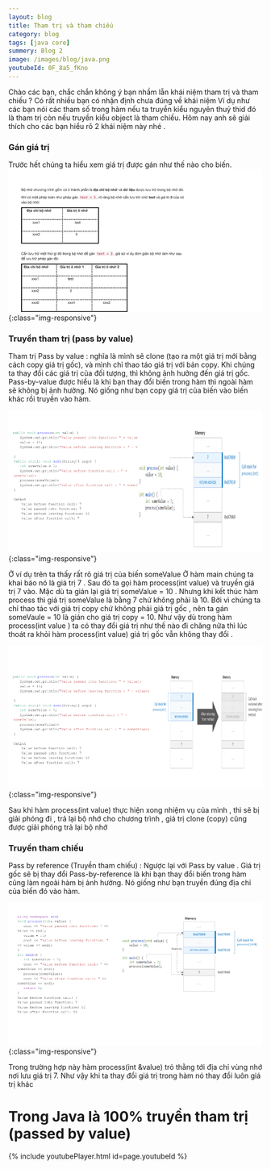 ```yaml
---
layout: blog
title: Tham trị và tham chiếu
category: blog
tags: [java core]
summery: Blog 2
image: /images/blog/java.png
youtubeId: 0F_8a5_fKno
---
```


Chào các bạn, chắc chắn không ý bạn nhầm lẫn khái niệm tham trị và tham chiếu  ? Có rất nhiều bạn có nhận định chưa đúng về khái niệm 
Ví dụ như các bạn nói các tham số trong hàm nếu ta truyền kiểu nguyên thuỷ thid đó là tham trị còn nếu truyền kiểu object là tham chiếu. 
Hôm nay anh sẽ giải thích cho các bạn hiểu rõ 2 khái niệm này nhé . 

### Gán giá trị 
Trước hết chúng ta hiểu xem giá trị được gán như thế nào cho biến.
![Gán giá trị](/images/post/javacore/gangiatri.png){:class="img-responsive"}

### Truyền tham trị (pass by value) 

Tham trị Pass by value : nghĩa là mình sẽ clone (tạo ra một giá trị mới bằng cách copy giá trị gốc), và mình chỉ thao táo giá trị với bản copy. 
Khi chúng ta thay đổi các giá trị của đối tượng, thì không ảnh hưởng đến giá trị gốc. Pass-by-value được hiểu là khi bạn thay đổi biến trong hàm thì ngoài hàm sẽ không bị ảnh hưởng. 
Nó giống như bạn copy giá trị của biến vào biến khác rồi truyền vào hàm.

![Tham trị](/images/post/javacore/passbyvalue.png){:class="img-responsive"}

Ở ví dụ trên ta thấy rất rõ giá trị của biến  someValue 
Ở hàm main chúng ta khai báo nó là giá trị 7 . Sau đó ta gọi hàm process(int value) và truyền giá trị 7 vào. 
Mặc dù ta gián lại giá trị someValue = 10 . Nhưng khi kết thúc hàm process thì giá trị someValue là bằng 7 chứ không phải là 10.
Bởi vì chúng ta chỉ thao tác với giá trị copy chứ không phải giá trị gốc , nên ta gán someVaule = 10 là gián cho giá trị copy = 10.
Như vậy dù trong hàm process(int value ) ta có thay đổi giá trị như thế nào đi chăng nữa thì lúc thoát ra khỏi hàm process(int value) giá trị
gốc vẫn không thay đổi .


![Tham trị](/images/post/javacore/passbyvalue2.png){:class="img-responsive"}

Sau khi hàm process(int value) thực hiện xong nhiệm vụ của mình , thì sẽ bị giải phóng đi , trả lại bộ nhớ cho chương trình , giá trị clone 
(copy) cũng được giải phóng trả lại bộ nhớ



### Truyền tham  chiếu
Pass by reference (Truyền tham chiếu) : Ngược lại với Pass by value . Giá trị gốc sẽ bị thay đổi Pass-by-reference là khi bạn thay đổi biến trong hàm cũng làm ngoài hàm bị ảnh hưởng. Nó giống như bạn truyền đúng địa chỉ của biến đó vào hàm.

![Tham trị](/images/post/javacore/passbyreference.png){:class="img-responsive"}

Trong trường hợp này hàm process(int &value) trỏ thằng tới địa chỉ vùng nhớ nơi lưu giá trị 7. Như vậy khi ta thay đổi giá trị trong hàm nó thay 
đổi luôn giá trị khác 

# Trong Java là 100% truyền tham trị (passed by value) 


{% include youtubePlayer.html id=page.youtubeId %}

